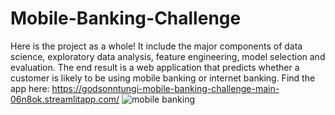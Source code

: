 # Mobile-Banking-Challenge
Here is the project as a whole! It include the major components of data science, exploratory data analysis, feature engineering, model selection and evaluation.
The end result is a web application that predicts whether a customer is likely to be using mobile banking or internet banking.
Find the app here: https://godsonntungi-mobile-banking-challenge-main-06n8ok.streamlitapp.com/
![mobile banking](https://user-images.githubusercontent.com/88351433/187671824-4d4c03ff-7c12-415a-85e6-8fc205007fb6.jpg)

